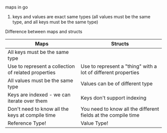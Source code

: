 maps in go
1. keys and values are exact same types (all values must be the same type, and all keys must be the same type)

Difference between maps and structs

|Maps|Structs|
|----------|-------------|
|All keys must be the same type||
|Use to represent a collection of related properties|Use to represent a "thing" with a lot of different properties|
|All values must be the same type|Values can be of different type|
|Keys are indexed - we can iterate over them|Keys don't support indexing|
|Don't need to know all the keys at compile time|You need to know all the different fields at the compile time|
|Reference Type!|Value Type!|

